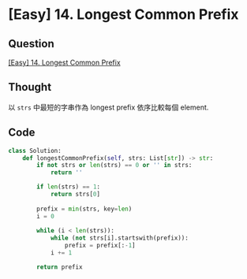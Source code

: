 # [Easy] 14. Longest Common Prefix

## Question

[[Easy] 14. Longest Common Prefix](https://leetcode.com/problems/longest-common-prefix/)

## Thought

以 `strs` 中最短的字串作為 longest prefix 依序比較每個 element.

## Code

```python
class Solution:
    def longestCommonPrefix(self, strs: List[str]) -> str:
        if not strs or len(strs) == 0 or '' in strs:
            return ''

        if len(strs) == 1:
            return strs[0]
        
        prefix = min(strs, key=len)
        i = 0
        
        while (i < len(strs)):
            while (not strs[i].startswith(prefix)):
                prefix = prefix[:-1]
            i += 1

        return prefix
```
